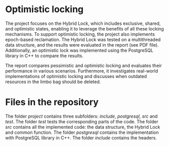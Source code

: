 # Optimistic locking

The project focuses on the Hybrid Lock, which includes exclusive, shared, and optimistic states, enabling it to leverage the benefits of all these locking mechanisms. To support optimistic locking, the project also implements epoch-based reclamation. The Hybrid Lock was tested on a multithreaded data structure, and the results were evaluated in the report (see PDF file). Additionally, an optimistic lock was implemented using the PostgreSQL library in C++ to compare the results.

The report compares pessimistic and optimistic locking and evaluates their performance in various scenarios. Furthermore, it investigates real-world implementations of optimistic locking and discusses when outdated resources in the limbo bag should be deleted.

# Files in the repository

The folder *project* contains three subfolders: *include*, *postgresql*, *src* and *test*. The folder *test* tests the corresponding parts of the code. The folder *src* contains all the implemented code: the data structure, the Hybrid Lock and common function. The folder *postgresql* contains the implementation with PostgreSQL library in C++. The folder *include* contains the headers.
